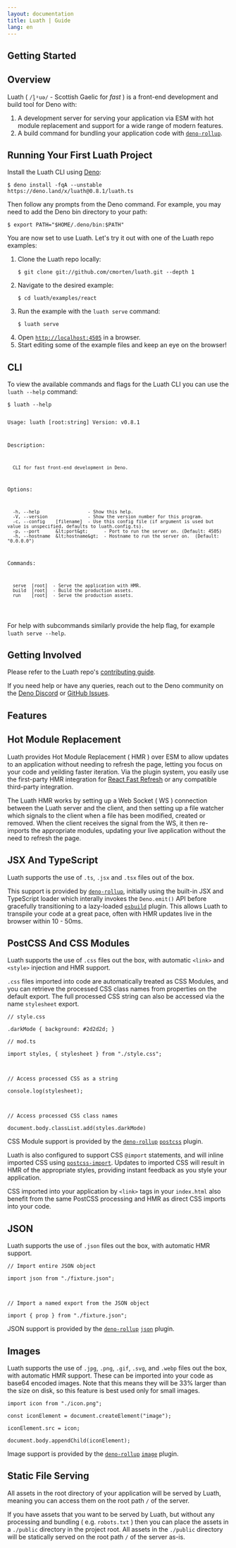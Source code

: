 ```yaml
---
layout: documentation
title: Luath | Guide
lang: en
---
```


<main class="main doc-main">
  <section class="section">
    <h1 id="getting-started">Getting Started</h1>
    <section class="subsection">
      <h2 id="overview">Overview</h2>
      <p>Luath ( <code>/l̪ˠuə/</code> - Scottish Gaelic for <i>fast</i> ) is a front-end development and build tool for Deno with:</p>
      <ol>
        <li>A development server for serving your application via ESM with hot module replacement and support for a wide range of modern features.</li>
        <li>A build command for bundling your application code with <a href="https://github.com/cmorten/deno-rollup/"><code>deno-rollup</code></a>.</li>
      </ol>
    </section>
    <section class="subsection">
      <h2 id="running-your-first-luath-project">Running Your First Luath Project</h2>
      <p>Install the Luath CLI using <a href="https://deno.land/">Deno</a>:</p>
      <pre><code>$ deno install -fqA --unstable https://deno.land/x/luath@0.8.1/luath.ts</code></pre>
      <p>Then follow any prompts from the Deno command. For example, you may need to add the Deno bin directory to your path:</p>
      <pre><code>$ export PATH="$HOME/.deno/bin:$PATH"</code></pre>
      <p>You are now set to use Luath. Let's try it out with one of the Luath repo examples:</p>
      <ol>
        <li>Clone the Luath repo locally:</li>
        <pre><code>$ git clone git://github.com/cmorten/luath.git --depth 1</code></pre>
        <li>Navigate to the desired example:</li>
        <pre><code>$ cd luath/examples/react</code></pre>
        <li>Run the example with the <code>luath serve</code> command:</li>
        <pre><code>$ luath serve</code></pre>
        <li>Open <a href="http://localhost:4505"><code>http://localhost:4505</code></a> in a browser.</li>
        <li>Start editing some of the example files and keep an eye on the browser!</li>
      </ol>
    </section>
    <section class="subsection">
      <h2 id="cli">CLI</h2>
      <p>To view the available commands and flags for the Luath CLI you can use the <code>luath --help</code> command:</p>
      <pre><code>$ luath --help

  Usage:   luath [root:string]
  Version: v0.8.1

  Description:

      CLI for fast front-end development in Deno.

  Options:

      -h, --help                  - Show this help.
      -V, --version               - Show the version number for this program.
      -c, --config    [filename]  - Use this config file (if argument is used but value is unspecified, defaults to luath.config.ts).
      -p, --port      &lt;port&gt;      - Port to run the server on. (Default: 4505)
      -h, --hostname  &lt;hostname&gt;  - Hostname to run the server on.  (Default: "0.0.0.0")

  Commands:

      serve  [root]  - Serve the application with HMR.
      build  [root]  - Build the production assets.
      run    [root]  - Serve the production assets.
  </code></pre>
    <p>For help with subcommands similarly provide the help flag, for example <code>luath serve --help</code>.</p>
    </section>
    <section class="subsection">
      <h2 id="getting-involved">Getting Involved</h2>
      <p>Please refer to the Luath repo's <a href="https://github.com/cmorten/luath/blob/main/.github/CONTRIBUTING.md">contributing guide</a>.</p>
      <p>If you need help or have any queries, reach out to the Deno community on the <a href="https://discord.com/channels/684898665143206084/689420767620104201">Deno Discord</a> or <a href="https://github.com/cmorten/luath/issues">GitHub Issues</a>.</p>
    </section>
  </section>
  <section class="section">
    <h1 id="features">Features</h1>
    <section class="subsection">
      <h2 id="hot-module-replacement">Hot Module Replacement</h2>
      <p>Luath provides Hot Module Replacement ( HMR ) over ESM to allow updates to an application without needing to refresh the page, letting you focus on your code and yeilding faster iteration. Via the plugin system, you easily use the first-party HMR integration for <a href="https://github.com/facebook/react/issues/16604#issuecomment-528663101">React Fast Refresh</a> or any compatible third-party integration.</p>
      <p>The Luath HMR works by setting up a Web Socket ( WS ) connection between the Luath server and the client, and then setting up a file watcher which signals to the client when a file has been modified, created or removed. When the client receives the signal from the WS, it then re-imports the appropriate modules, updating your live application without the need to refresh the page.</p>
    </section>
    <section class="subsection">
      <h2 id="jsx-and-typescript">JSX And TypeScript</h2>
      <p>Luath supports the use of <code>.ts</code>, <code>.jsx</code> and <code>.tsx</code> files out of the box.</p>
      <p>This support is provided by <a href="https://github.com/cmorten/deno-rollup/"><code>deno-rollup</code></a>, initially using the built-in JSX and TypeScript loader which interally invokes the <code>Deno.emit()</code> API before gracefully transitioning to a lazy-loaded <a href="https://esbuild.github.io/"><code>esbuild</code></a> plugin. This allows Luath to transpile your code at a great pace, often with HMR updates live in the browser within 10 - 50ms.</p>
    </section>
    <section class="subsection">
      <h2 id="postcss-and-css-modules">PostCSS And CSS Modules</h2>
      <p>Luath supports the use of <code>.css</code> files out the box, with automatic <code>&lt;link&gt;</code> and <code>&lt;style&gt;</code> injection and HMR support.</p>
      <p><code>.css</code> files imported into code are automatically treated as CSS Modules, and you can retrieve the processed CSS class names from properties on the default export. The full processed CSS string can also be accessed via the name <code>stylesheet</code> export.</p>
      <pre><code>// style.css
        <br />.darkMode { background: #2d2d2d; }</code></pre>
      <pre><code>// mod.ts
        <br />import styles, { stylesheet } from "./style.css";
        <br />
        <br />// Access processed CSS as a string
        <br />console.log(stylesheet);
        <br />
        <br />// Access processed CSS class names
        <br />document.body.classList.add(styles.darkMode)</code></pre>
      <p>CSS Module support is provided by the <a href="https://github.com/cmorten/deno-rollup"><code>deno-rollup</code></a> <a href="https://github.com/cmorten/deno-rollup/tree/main/plugins/postcss"><code>postcss</code></a> plugin.</p>
      <p>Luath is also configured to support CSS <code>@import</code> statements, and will inline imported CSS using <a href="https://github.com/postcss/postcss-import"><code>postcss-import</code></a>. Updates to imported CSS will result in HMR of the appropriate styles, providing instant feedback as you style your application.</p>
      <p>CSS imported into your application by <code>&lt;link&gt;</code> tags in your <code>index.html</code> also benefit from the same PostCSS processing and HMR as direct CSS imports into your code.</p>
    </section>
    <section class="subsection">
      <h2 id="json">JSON</h2>
      <p>Luath supports the use of <code>.json</code> files out the box, with automatic HMR support.</p>
      <pre><code>// Import entire JSON object
        <br />import json from "./fixture.json";
        <br />
        <br />// Import a named export from the JSON object
        <br />import { prop } from "./fixture.json";</code></pre>
      <p>JSON support is provided by the <a href="https://github.com/cmorten/deno-rollup"><code>deno-rollup</code></a> <a href="https://github.com/cmorten/deno-rollup/tree/main/plugins/json"><code>json</code></a> plugin.</p>
    </section>
    <section class="subsection">
      <h2 id="images">Images</h2>
      <p>Luath supports the use of <code>.jpg</code>, <code>.png</code>, <code>.gif</code>, <code>.svg</code>, and <code>.webp</code> files out the box, with automatic HMR support. These can be imported into your code as base64 encoded images. Note that this means they will be 33% larger than the size on disk, so this feature is best used only for small images.</p>
      <pre><code>import icon from "./icon.png";
      <br />const iconElement = document.createElement("image");
      <br />iconElement.src = icon;
      <br />document.body.appendChild(iconElement);</code></pre>
      <p>Image support is provided by the <a href="https://github.com/cmorten/deno-rollup"><code>deno-rollup</code></a> <a href="https://github.com/cmorten/deno-rollup/tree/main/plugins/image"><code>image</code></a> plugin.</p>
    </section>
    <section class="subsection">
      <h2 id="static-file-serving">Static File Serving</h2>
      <p>All assets in the root directory of your application will be served by Luath, meaning you can access them on the root path <code>/</code> of the server.</p>
      <p>If you have assets that you want to be served by Luath, but without any processing and bundling ( e.g. <code>robots.txt</code> ) then you can place the assets in a <code>./public</code> directory in the project root. All assets in the <code>./public</code> directory will be statically served on the root path <code>/</code> of the server as-is.</p>
    </section>
  </section>
</main>
